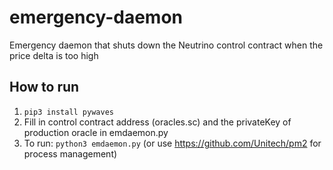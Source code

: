 # emergency-daemon
Emergency daemon that shuts down the Neutrino control contract when the price delta is too high

## How to run
1. ```pip3 install pywaves```
2. Fill in control contract address (oracles.sc) and the privateKey of production oracle in emdaemon.py
3. To run: ```python3 emdaemon.py``` (or use https://github.com/Unitech/pm2 for process management)
